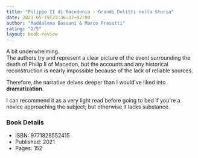 ```yaml
---
title: "Filippo II di Macedonia - Grandi Delitti nella Storia"
date: 2021-05-19T23:36:37+02:00
author: "Maddalena Bassani & Marco Presutti"
rating: "2/5"
layout: book-review
---
```


A bit underwhelming.<br>
The authors try and represent a clear picture of the event surrounding the
death of Philip II of Macedon, but the accounts and any historical
reconstruction is nearly impossible because of the lack of reliable sources.

Therefore, the narrative delves deeper than I would've liked into
**dramatization**.

I can recommend it as a very light read before going to bed if you're a novice
approaching the subject; but otherwise it lacks substance.

### Book Details

- ISBN: 9771828552415
- Published: 2021
- Pages: 152
